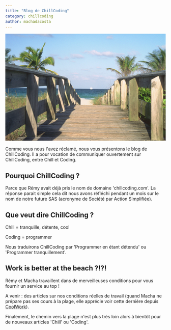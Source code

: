 ```yaml
---
title: "Blog de ChillCoding"
category: chillcoding
author: machadacosta
---
```


![Chemin vers la plage](/img/post/sail-away-beach.jpg)

Comme vous nous l'avez réclamé, nous vous présentons le blog de ChillCoding. Il
a pour vocation de communiquer ouvertement sur ChillCoding, entre Chill et Coding.

## Pourquoi ChillCoding ?

Parce que Rémy avait déjà pris le nom de domaine 'chillcoding.com'.
La réponse parait simple cela dit nous avons réfléchi pendant un mois sur le nom de
notre future SAS (acronyme de Société par Action Simplifiée).

## Que veut dire ChillCoding ?

Chill = tranquille, détente, cool

Coding = programmer

Nous traduirons ChillCoding par 'Programmer en étant détendu' ou 'Programmer tranquillement'.

## Work is better at the beach ?!?!

Rémy et Macha travaillent dans de merveilleuses conditions pour vous fournir un service au top !

A venir : des articles sur nos conditions réelles de travail (quand Macha ne prépare pas
ses cours à la plage, elle apprécie voir cette dernière depuis <a href='http://www.coolwork.io/'>CoolWork</a>).


Finalement, le chemin vers la plage n'est plus très loin alors à bientôt pour de
nouveaux articles 'Chill' ou 'Coding'.
